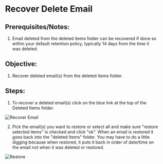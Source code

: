 # Recover Delete Email

## Prerequisites/Notes:

1. Email deleted from the deleted items folder can be recovered if done so within your default retention policy, typically 14 days from the time it was deleted.

## Objective:

1. Recover deleted email(s) from the deleted items folder.

## Steps:

1. To recover a deleted email(s) click on the blue link at the top of the Deleted Items folder.

![Recover Email](https://github.com/XXLMandalorian013/Docs-Software-SAS-Public/blob/main/Outlook%20(Desktop)/Mail/Recover-Deleted-Email/images/Recover%20Items.png)

2. Pick the email(s) you want to restore or select all and make sure "restore selected items" is checked and click "ok". When an email is restored it goes back into the "deleted Items" folder. You may have to do a little digging because when restored, it puts it back in order of date/time on the email not when it was deleted or restored.

![Restore](https://github.com/XXLMandalorian013/Docs-Software-SAS-Public/blob/main/Outlook%20(Desktop)/Mail/Recover-Deleted-Email/images/restore.png)



